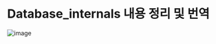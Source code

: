  # Database_internals  내용 정리 및 번역 
![image](https://github.com/sehyun-DBA/Database_internals/assets/160465819/379a5262-fd47-44fe-8fa4-4bdcd9d761c6)
  
   
   
    